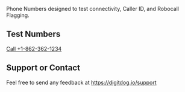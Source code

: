 Phone Numbers designed to test connectivity, Caller ID, and Robocall Flagging.

## Test Numbers

<a href="tel:+18623621234">Call +1-862-362-1234</a>

## Support or Contact

Feel free to send any feedback at https://digitdog.io/support
